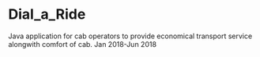 # Dial_a_Ride
Java application for cab operators to provide economical transport service alongwith comfort of cab.
Jan 2018-Jun 2018
